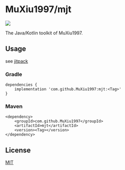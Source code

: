 # MuXiu1997/mjt

[![](https://jitpack.io/v/MuXiu1997/mjt.svg)](https://jitpack.io/#MuXiu1997/mjt)

The Java/Kotlin toolkit of MuXiu1997.

## Usage
see [jitpack](https://docs.jitpack.io/)

### Gradle

```
dependencies {
    implementation 'com.github.MuXiu1997:mjt:<Tag>'
}
```

### Maven

```
<dependency>
    <groupId>com.github.MuXiu1997</groupId>
    <artifactId>mjt</artifactId>
    <version><Tag></version>
</dependency>
```

## License

[MIT](LICENSE)
